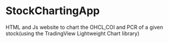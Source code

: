 # StockChartingApp
HTML and Js website to chart the OHCL,COI and PCR of a given stock(using the TradingView Lightweight Chart library)
